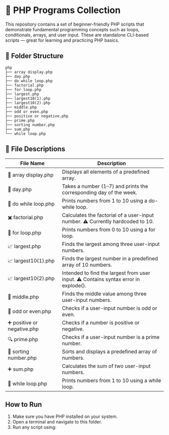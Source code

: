 # 🐘 PHP Programs Collection

This repository contains a set of beginner-friendly PHP scripts that demonstrate fundamental programming concepts such as loops, conditionals, arrays, and user input. These are standalone CLI-based scripts — great for learning and practicing PHP basics.

## 📁 Folder Structure

```
php
├── array display.php
├── day.php
├── do while loop.php
├── factorial.php
├── for loop.php
├── largest.php
├── largest10(1).php
├── largest10(2).php
├── middle.php
├── odd or even.php
├── positive or negative.php
├── prime.php
├── sorting number.php
├── sum.php
└── while loop.php
```

## 📄 File Descriptions

|File Name | Description |
| -------- | ------------|
|🧾 array display.php | Displays all elements of a predefined array. |
📆 day.php |	Takes a number (1–7) and prints the corresponding day of the week.
🔁 do while loop.php |	Prints numbers from 1 to 10 using a do-while loop.
✖️ factorial.php |	Calculates the factorial of a user-input number. ⚠️ Currently hardcoded to 10.
🔢 for loop.php	| Prints numbers from 0 to 10 using a for loop.
📈 largest.php |	Finds the largest among three user-input numbers.
📈 largest10(1).php	| Finds the largest number in a predefined array of 10 numbers.
📈 largest10(2).php	| Intended to find the largest from user input. ⚠️ Contains syntax error in explode().
📍 middle.php |	Finds the middle value among three user-input numbers.
🔢 odd or even.php |	Checks if a user-input number is odd or even.
➕ positive or negative.php |	Checks if a number is positive or negative.
🔍 prime.php |	Checks if a user-input number is a prime number.
🔀 sorting number.php |	Sorts and displays a predefined array of numbers.
➕ sum.php |	Calculates the sum of two user-input numbers.
🔄 while loop.php	| Prints numbers from 1 to 10 using a while loop.


## How to Run

1. Make sure you have PHP installed on your system.
2. Open a terminal and navigate to this folder.
3. Run any script using:

